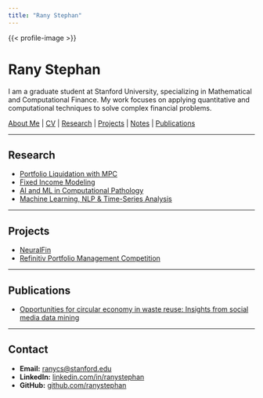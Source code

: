 ```yaml
---
title: "Rany Stephan"
---
```


{{< profile-image >}}

# Rany Stephan

I am a graduate student at Stanford University, specializing in Mathematical and Computational Finance. My work focuses on applying quantitative and computational techniques to solve complex financial problems.

[About Me](/about/) | [CV](/cv/) | [Research](/research/) | [Projects](/projects/) | [Notes](/notes/) | [Publications](/publications/)

---

## Research

*   [Portfolio Liquidation with MPC](/research/#graduate-researcher-convex-optimization)
*   [Fixed Income Modeling](/research/#graduate-researcher-fixed-income-modeling)
*   [AI and ML in Computational Pathology](/research/#graduate-researcher-ai-and-ml-in-computational-pathology)
*   [Machine Learning, NLP & Time-Series Analysis](/research/#research-assistant-machine-learning-nlp-time-series-analysis)

---

## Projects

*   [NeuralFin](/projects/#winner-murex-best-development-project-award-3-000)
*   [Refinitiv Portfolio Management Competition](/projects/#university-representative-refinitiv-portfolio-management-competition)

---

## Publications

*   [Opportunities for circular economy in waste reuse: Insights from social media data mining](/publications/#opportunities-for-circular-economy-in-waste-reuse-insights-from-social-media-data-mining)

---

## Contact

*   **Email:** [ranycs@stanford.edu](mailto:ranycs@stanford.edu)
*   **LinkedIn:** [linkedin.com/in/ranystephan](https://www.linkedin.com/in/ranystephan)
*   **GitHub:** [github.com/ranystephan](https://github.com/ranystephan)
